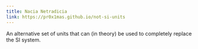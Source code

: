 ```yaml
---
title: Nacia Netradicia
link: https://pr0x1mas.github.io/not-si-units
---
```


An alternative set of units that can (in theory) be used to completely replace the SI system.